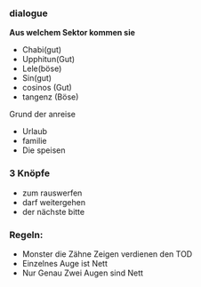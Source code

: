
### dialogue

**Aus welchem Sektor kommen sie**
- Chabi(gut)
- Upphitun(Gut)
- Lele(böse)
- Sin(gut)
- cosinos (Gut)
- tangenz (Böse)

Grund der anreise
- Urlaub
- familie
- Die speisen
### 3 Knöpfe
- zum rauswerfen
- darf weitergehen
- der nächste bitte
### Regeln:
- Monster die Zähne Zeigen verdienen den TOD
- Einzelnes Auge ist Nett
- Nur Genau Zwei Augen sind Nett